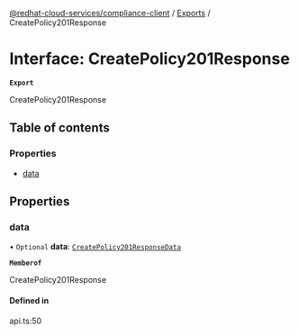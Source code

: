 [@redhat-cloud-services/compliance-client](../README.md) / [Exports](../modules.md) / CreatePolicy201Response

# Interface: CreatePolicy201Response

**`Export`**

CreatePolicy201Response

## Table of contents

### Properties

- [data](CreatePolicy201Response.md#data)

## Properties

### data

• `Optional` **data**: [`CreatePolicy201ResponseData`](CreatePolicy201ResponseData.md)

**`Memberof`**

CreatePolicy201Response

#### Defined in

api.ts:50
